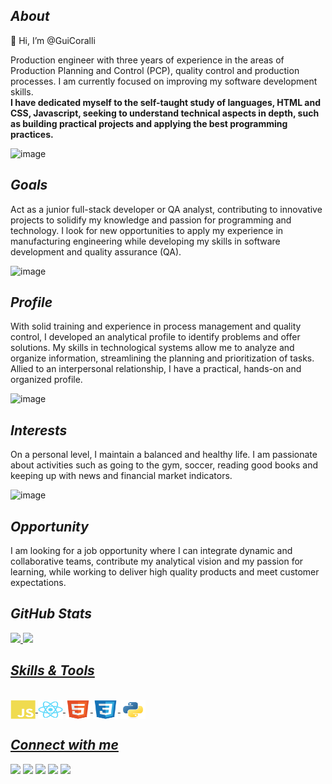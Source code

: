 *<h2>About</h2>*

👋 Hi, I’m @GuiCoralli <br>
 
Production engineer with three years of experience in the areas of Production Planning and Control (PCP), quality control and production processes. 
I am currently focused on improving my software development skills.  
<strong>I have dedicated myself to the self-taught study of languages, HTML and CSS, Javascript, seeking to understand technical aspects in depth, such as building practical projects and applying the best programming practices.</strong>
 
![image](https://github.com/GuiCoralli/GuiCoralli/assets/134714337/14b9dc00-22de-42ab-834d-a2577e8b26cc) *<h2>Goals</h2>*

Act as a junior full-stack developer or QA analyst, contributing to innovative projects to solidify my knowledge and passion for programming and technology.
I look for new opportunities to apply my experience in manufacturing engineering while developing my skills in software development and quality assurance (QA).

![image](https://github.com/GuiCoralli/GuiCoralli/assets/134714337/def3c8cc-ff7b-4c20-af78-708be97745b0) *<h2>Profile</h2>* 

With solid training and experience in process management and quality control, I developed an analytical profile to identify problems and offer solutions. 
My skills in technological systems allow me to analyze and organize information, streamlining the planning and prioritization of tasks. 
Allied to an interpersonal relationship, I have a practical, hands-on and organized profile.

![image](https://github.com/GuiCoralli/GuiCoralli/assets/134714337/be4f2aa0-2a01-4a40-8e24-68e104c7d622) *<h2>Interests</h2>*

On a personal level, I maintain a balanced and healthy life. I am passionate about activities such as going to the gym, soccer, reading good books and keeping up with news and financial market indicators.

![image](https://github.com/GuiCoralli/GuiCoralli/assets/134714337/82d07a38-a36b-4b78-aac8-f0dd753f406a) *<h2>Opportunity</h2>*

I am looking for a job opportunity where I can integrate dynamic and collaborative teams, contribute my analytical vision and my passion for learning, while working to deliver high quality products and meet customer expectations.


*<h2> GitHub Stats </h2>*


<a href="https://github.com/GuiCoralli">
<div>
  <img height="180cm" src="https://github-readme-stats.vercel.app/api?username=GuiCoralli&show_icons=true&theme=gotham">
  <img height="180cm" src="https://github-readme-stats.vercel.app/api/top-langs/?username=anuraghazra&layout=compact">
</div>

*<h2> Skills & Tools  </h2>*

<div style="display: inline_block"><br>
  <img align="center" alt="Gui-Js" height="30" width="40" src="https://raw.githubusercontent.com/devicons/devicon/master/icons/javascript/javascript-plain.svg">
  <img align="center" alt="Gui-React" height="30" width="40" src="https://raw.githubusercontent.com/devicons/devicon/master/icons/react/react-original.svg">
  <img align="center" alt="Gui-HTML" height="30" width="40" src="https://raw.githubusercontent.com/devicons/devicon/master/icons/html5/html5-original.svg">
  <img align="center" alt="Gui-CSS" height="30" width="40" src="https://raw.githubusercontent.com/devicons/devicon/master/icons/css3/css3-original.svg">
  <img align="center" alt="Gui-Python" height="30" width="40" src="https://raw.githubusercontent.com/devicons/devicon/master/icons/python/python-original.svg">
</div>
  
  ##
 *<h2> Connect with me </h2>*
<div> 
  <a href="https://www.youtube.com/channel/UCv3kgfdanB4NaE55UVCnk2A" target="_blank"><img src="https://img.shields.io/badge/YouTube-FF0000?style=for-the-badge&logo=youtube&logoColor=white" target="_blank"></a>
  <a href="https://instagram.com/guicoralli" target="_blank"><img src="https://img.shields.io/badge/-Instagram-%23E4405F?style=for-the-badge&logo=instagram&logoColor=white" target="_blank"></a>
 	<a href="https://discord.gg/wagxzStdcR" target="_blank"><img src="https://img.shields.io/badge/Discord-7289DA?style=for-the-badge&logo=discord&logoColor=white" target="_blank"></a> 
  <a href = "mailto:contatogcoralli@gmail.com"><img src="https://img.shields.io/badge/-Gmail-%23333?style=for-the-badge&logo=gmail&logoColor=white" target="_blank"></a>
  <a href="https://www.linkedin.com/in/GuiCoralli/" target="_blank"><img src="https://img.shields.io/badge/-LinkedIn-%230077B5?style=for-the-badge&logo=linkedin&logoColor=white" target="_blank"></a> 
  
</div>
